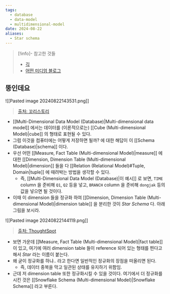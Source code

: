 ```yaml
---
tags:
  - database
  - data-model
  - multidimensional-model
date: 2024-08-22
aliases:
  - Star schema
---
```

> [!info]- 참고한 것들
> - [긱](https://www.geeksforgeeks.org/multidimensional-data-model/)
> - [어떤 미디엄 블로그](https://medium.com/@parklaus1078/olap-302f30c0d0c5)

## 뚱인데요

![[Pasted image 20240822143531.png]]
> [출처: 꼬리스토리](http://www.ggoristory.com/bbs/board.php?bo_table=news&wr_id=202&page=65&device=pc)

- [[Multi-Dimensional Data Model (Database)|Multi-dimensional data model]] 에서는 데이터를 (이론적으로는) [[Cube (Multi-dimensional Model)|cube]] 의 형태로 표현될 수 있다.
- 그럼 이것을 컴퓨터에는 어떻게 저장하면 될까? 에 대한 해답이 이 [[Schema (Database)|schema]] 이다.
- 우선 어떤 [[Measure, Fact Table (Multi-dimensional Model)|measure]] 에 대한 [[Dimension, Dimension Table (Multi-dimensional Model)|dimension]] 들을 다 [[Relation (Relational Model)#Tuple, Domain|tuple]] 에 때려박는 방법을 생각할 수 있다.
	- 즉, [[Multi-Dimensional Data Model (Database)|이 예시]] 로 보면, `TIME` column 을 준비해 `Q1`, `Q2` 등을 넣고, `BRANCH` column 을 준비해 `dongjak` 등의 값을 넣으면 될 것이다.
- 이때 이 dimension 들을 정규화 하여 [[Dimension, Dimension Table (Multi-dimensional Model)|dimension table]] 을 분리한 것이 *Star Schema* 다. 아래 그림을 보시라.

![[Pasted image 20240822144119.png]]
> [출처: ThoughtSpot](https://www.thoughtspot.com/data-trends/data-modeling/star-schema-vs-snowflake-schema)

- 보면 가운데 [[Measure, Fact Table (Multi-dimensional Model)|fact table]] 이 있고, 여기에 여러 dimension table 들이 reference 되어 있는 형태를 띈다고 해서 *Star* 라는 이름이 붙는다.
- 왜 굳이 정규화를 하냐.. 라고 한다면 일반적인 정규화의 장점을 떠올리면 된다.
	- 즉, 데이터 중복을 막고 일관된 상태를 유지하기 위함임.
- 근데 저 dimension table 또한 정규화시킬 수 있을 것이다. 여기에서 더 정규화를 시킨 것은 [[Snowflake Schema (Multi-dimensional Model)|Snowflake Schema]] 라고 부른다.